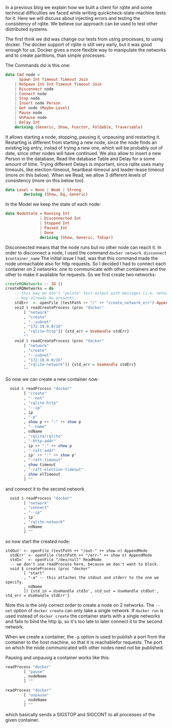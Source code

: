 In a previous blog we explain how we built a client for rqlite and some technical difficulties we faced while writing 
quickcheck-state-machine tests for it. Here we will discuss about injecting errors and testing the consistency of rqlite.
We believe our approach can be used to test other distributed systems.

The first think we did was change our tests from using processes, to using docker. The docker support of rqlite is 
still very early, but it was good enough for us. Docker gives a more flexible way to manipulate the networks and to 
create parittions, than simple processes.

The Commands dsl is this one:

``` haskell
data Cmd node =
      Spawn Int Timeout Timeout Join
    | ReSpawn Int Int Timeout Timeout Join
    | Disconnect node
    | Connect node
    | Stop node
    | Insert node Person
    | Get node (Maybe Level)
    | Pause node
    | UnPause node
    | Delay Int
    deriving (Generic, Show, Functor, Foldable, Traversable)
```

It allows starting a node, stopping, pausing it, unpausing and restarting it. Restarting is different from starting
a new node, since the node finds an existing log entry, instad of trying a new one, which will be probably out of date, since
other nodes will have continued. We also allow to insert a new Person in the database, Read the database Table and Delay for
a some amount of time. Trying different Delays is important, since rqlite uses many timeouts, like election-timeout,
heartbeat-timeout and leader-lease timeout (more on this below). When we Read, we allow 3 different levels of consistency
(more on this below too).
``` haskell
data Level = None | Weak | Strong
        deriving (Show, Eq, Generic)
```

In the Model we keep the state of each node:
``` haskell
data NodeState = Running Int
               | Disconnected Int
               | Stopped Int
               | Paused Int
               | Done
               deriving (Show, Generic, ToExpr)
```
Disconnected means that the node runs but no other node can reach it. In order to disconnect a node, I used the command
`docker network disconnect $container_name`
The initial issue I had, was that this command made the node unreachable also for http requests. So I decided I had to
connect each container on 2 networks: one to communicate with other containers and the other to make it available for 
requests. So we first create two networks:
``` haskell
createRQNetworks :: IO ()
createRQNetworks = do
    -- this way we don't "polute" test output with messages (i.e. network
    -- may already be present).
    stdErr  <- openFile (testPath ++ "/" ++ "create_network_err") AppendMode
    void $ readCreateProcess (proc "docker"
        [ "network"
        , "create"
        , "--subnet"
        , "172.19.0.0/16"
        , "rqlite-http"]) {std_err = UseHandle stdErr}
        ""
    void $ readCreateProcess (proc "docker"
        [ "network"
        , "create"
        , "--subnet"
        , "172.18.0.0/16"
        , "rqlite-network"]) {std_err = UseHandle stdErr}
        ""
```
So now we can create a new container now:
``` haskell
  void $ readProcess "docker"
        [ "create"
        , "--net"
        , "rqlite-http"
        , "--ip"
        , ip
        , "-p"
        , show p ++ ":" ++ show p
        , "--name"
        , ndName
        , "rqlite/rqlite"
        , "-http-addr"
        , ip ++ ":" ++ show p
        , "-raft-addr"
        , ip' ++ ":" ++ show p'
        , "-raft-timeout"
        , show timeout
        , "-raft-election-timeout"
        , show elTimeout
        ] ""
```
and connect it to the second network
``` haskell
  void $ readProcess "docker"
        [ "network"
        , "connect"
        , "--ip"
        , ip'
        , "rqlite-network"
        , ndName
        ] ""
```
so now start the created node:
```
stdOut' <- openFile (testPath ++ "/out-" ++ show n) AppendMode
  stdErr' <- openFile (testPath ++ "/err-" ++ show n) AppendMode
  stdIn'  <- openFile "/dev/null" ReadMode
  -- we don't use readProcess here, because we don't want to block.
  void $ createProcess (proc "docker"
        [ "start"
        , "-a" -- this attaches the stdout and stderr to the one we specify.
        , ndName
        ]) {std_in = UseHandle stdIn', std_out = UseHandle stdOut', std_err = UseHandle stdErr'}
```
Note this is the only correct order to create a node on 2 networks. The `--net` option of `docker create` can only take
a single network. If `docker run` is used instead of `docker create` the container starts with a single networks and
fails to bind the http ip, so it's too late to later connect it to the second network.

When we create a container, the `-p` option is used to publish a port from the container to the host machine, 
so that it is reachablefor requests. The port on which the node communicated with other nodes need not be published.

Pausing and unpausig a container works like this:
``` haskell
readProcess "docker"
        [ "pause"
        , nodeName
        ] ""
```
``` haskell
readProcess "docker"
        [ "unpause"
        , nodeName
        ] ""
```
which basically sends a SIGSTOP and SIGCONT to all processes of the given container.
        
